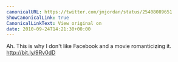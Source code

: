 ```yaml
---
canonicalURL: https://twitter.com/jmjordan/status/25408089651
ShowCanonicalLink: true
CanonicalLinkText: View original on
date: 2010-09-24T14:21:30+00:00
---
```

Ah. This is why I don't like Facebook and a movie romanticizing it. http://bit.ly/9Rv0dD